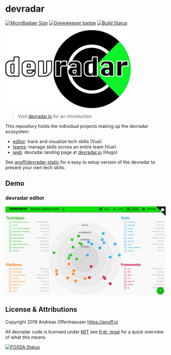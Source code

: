 # devradar

[![MicroBadger Size](https://img.shields.io/microbadger/image-size/anoff/devradar.svg)](https://microbadger.com/images/anoff/devradar)
[![Greenkeeper badge](https://badges.greenkeeper.io/anoff/devradar.svg)](https://greenkeeper.io/)
[![Build Status](https://cloud.drone.io/api/badges/anoff/devradar/status.svg)](https://cloud.drone.io/anoff/devradar)

<img src="assets/logo-text.png">

> Visit [devradar.io](https://devradar.io) for an introduction

This repository holds the individual projects making up the devradar ecosystem:

* [editor](editor/): track and visualize tech skills (Vue)
* [teams](teams/): manage skills across an entire team (Vue)
* [web](web/): devradar landing page at [devradar.io](//devradar.io) (Hugo)

See [anoff/devradar-static](https://github.com/anoff/devradar-static) for a easy to setup version of the devradar to present your own tech skills.

## Demo

### devradar editor

<img src="assets/editor-demo.gif" alt="video of the editor app">

## License & Attributions

Copyright 2019 Andreas Offenhaeuser <https://anoff.io>

All devradar code is licensed under [MIT](LICENSE) see [tl;dr; legal](https://tldrlegal.com/license/mit-license) for a quick overview of what this means.

[![FOSSA Status](https://app.fossa.io/api/projects/git%2Bgithub.com%2Fanoff%2Fdevradar.svg?type=large)](https://app.fossa.io/projects/git%2Bgithub.com%2Fanoff%2Fdevradar?ref=badge_large)
